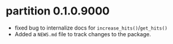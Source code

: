 # partition 0.1.0.9000

* fixed bug to internalize docs for `increase_hits()`/`get_hits()`
* Added a `NEWS.md` file to track changes to the package.
